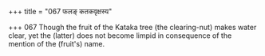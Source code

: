 +++
title = "067 फलङ् कतकवृक्षस्य"

+++
067	Though the fruit of the Kataka tree (the clearing-nut) makes water clear, yet the (latter) does not become limpid in consequence of the mention of the (fruit's) name.